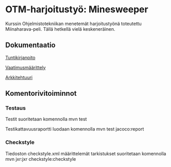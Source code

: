 # OTM-harjoitustyö: Minesweeper

Kurssin Ohjelmistotekniikan menetemät harjoitustyönä toteutettu Miinaharava-peli. Tällä hetkellä vielä keskeneräinen.


## Dokumentaatio

[Tuntikirjanpito](https://github.com/Viannaiv/otm-harjoitustyo/blob/master/dokumentaatio/tuntikirjanpito.md)

[Vaatimusmäärittely](https://github.com/Viannaiv/otm-harjoitustyo/blob/master/dokumentaatio/vaatimusmäärittely.md)

[Arkkitehtuuri](https://github.com/Viannaiv/otm-harjoitustyo/blob/master/dokumentaatio/arkkitehtuuri.md)


## Komentorivitoiminnot

### Testaus

Testit suoritetaan komennolla  mvn test

Testikattavuusraportti luodaan komennolla  mvn test jacoco:report

### Checkstyle

Tiedoston checkstyle.xml määrittelemät tarkistukset suoritetaan komennolla  mvn jxr:jxr checkstyle:checkstyle
